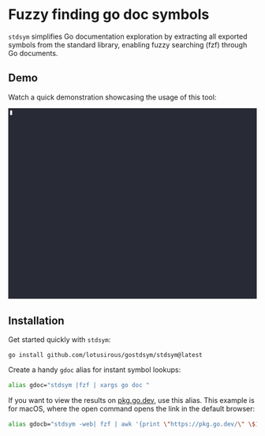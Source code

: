 # Fuzzy finding go doc symbols

`stdsym` simplifies Go documentation exploration by extracting all exported
symbols from the standard library, enabling fuzzy searching (fzf) through Go
documents.

## Demo

Watch a quick demonstration showcasing the usage of this tool:

![Demo](./demo.gif)

## Installation

Get started quickly with `stdsym`:

```
go install github.com/lotusirous/gostdsym/stdsym@latest
```

Create a handy `gdoc` alias for instant symbol lookups:

```bash
alias gdoc="stdsym |fzf | xargs go doc "
```

If you want to view the results on [pkg.go.dev](https://pkg.go.dev/), use this
alias. This example is for macOS, where the open command opens the link in the
default browser:

```bash
alias gdocb="stdsym -web| fzf | awk '{print \"https://pkg.go.dev/\" \$1}' | xargs open"
```
